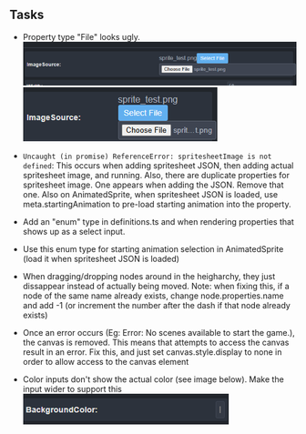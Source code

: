## Tasks

- Property type "File" looks ugly. 
![Ugly file select](image.png)
![Uglier when it is cramped](image-1.png)

- `Uncaught (in promise) ReferenceError: spritesheetImage is not defined`: This occurs when adding spritesheet JSON, then adding actual spritesheet image, and running. Also, there are duplicate properties for spritesheet image. One appears when adding the JSON. Remove that one. Also on AnimatedSprite, when spritesheet JSON is loaded, use meta.startingAnimation to pre-load starting animation into the property.
- Add an "enum" type in definitions.ts and when rendering properties that shows up as a select input.
- Use this enum type for starting animation selection in AnimatedSprite (load it when spritesheet JSON is loaded)
- When dragging/dropping nodes around in the heigharchy, they just dissappear instead of actually being moved. Note: when fixing this, if a node of the same name already exists, change node.properties.name and add -1 (or increment the number after the dash if that node already exists)
- Once an error occurs (Eg: Error: No scenes available to start the game.), the canvas is removed. This means that attempts to access the canvas result in an error. Fix this, and just set canvas.style.display to none in order to allow access to the canvas element
- Color inputs don't show the actual color (see image below). Make the input wider to support this
![Color input too narrow to show color](image-2.png)